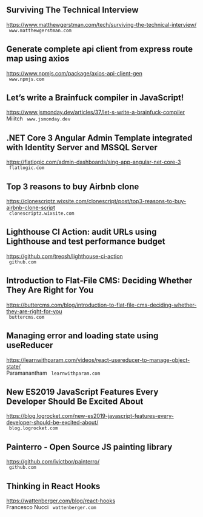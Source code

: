 ## Surviving The Technical Interview  
https://www.matthewgerstman.com/tech/surviving-the-technical-interview/  
 ` www.matthewgerstman.com`
  

## Generate complete api client from express route map using axios  
https://www.npmjs.com/package/axios-api-client-gen  
 ` www.npmjs.com`
  

## Let’s write a Brainfuck compiler in JavaScript!  
https://www.jsmonday.dev/articles/37/let-s-write-a-brainfuck-compiler  
Miiitch ` www.jsmonday.dev`
  

## .NET Core 3 Angular Admin Template integrated with Identity Server and MSSQL Server  
https://flatlogic.com/admin-dashboards/sing-app-angular-net-core-3  
 ` flatlogic.com`
  

## Top 3 reasons to buy Airbnb clone  
https://clonescriptz.wixsite.com/clonescript/post/top3-reasons-to-buy-airbnb-clone-script  
 ` clonescriptz.wixsite.com`
  

## Lighthouse CI Action: audit URLs using Lighthouse and test performance budget  
https://github.com/treosh/lighthouse-ci-action  
 ` github.com`
  

## Introduction to Flat-File CMS: Deciding Whether They Are Right for You  
https://buttercms.com/blog/introduction-to-flat-file-cms-deciding-whether-they-are-right-for-you  
 ` buttercms.com`
  

## Managing error and loading state using useReducer  
https://learnwithparam.com/videos/react-usereducer-to-manage-object-state/  
Paramanantham ` learnwithparam.com`
  

## New ES2019 JavaScript Features Every Developer Should Be Excited About  
https://blog.logrocket.com/new-es2019-javascript-features-every-developer-should-be-excited-about/  
 ` blog.logrocket.com`
  

## Painterro - Open Source JS painting library  
https://github.com/ivictbor/painterro/  
 ` github.com`
  

## Thinking in React Hooks  
https://wattenberger.com/blog/react-hooks  
Francesco Nucci ` wattenberger.com`
  

